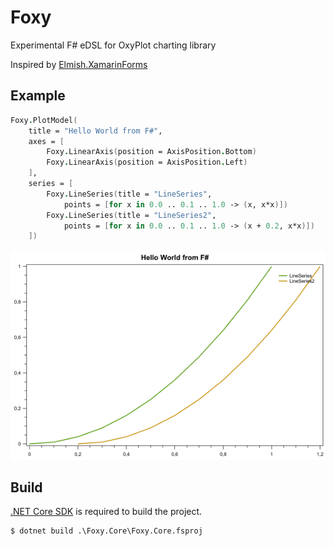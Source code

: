 # Foxy

Experimental F# eDSL for OxyPlot charting library

Inspired by [Elmish.XamarinForms](https://github.com/fsprojects/Elmish.XamarinForms)

## Example

```fsharp
Foxy.PlotModel(
    title = "Hello World from F#",
    axes = [
        Foxy.LinearAxis(position = AxisPosition.Bottom)
        Foxy.LinearAxis(position = AxisPosition.Left)
    ],
    series = [
        Foxy.LineSeries(title = "LineSeries",
            points = [for x in 0.0 .. 0.1 .. 1.0 -> (x, x*x)])
        Foxy.LineSeries(title = "LineSeries2",
            points = [for x in 0.0 .. 0.1 .. 1.0 -> (x + 0.2, x*x)])
    ])
```

![Example](docs/example.png)

## Build

[.NET Core SDK](https://www.microsoft.com/net/download/windows#/sdk) is required to build the project.

```
$ dotnet build .\Foxy.Core\Foxy.Core.fsproj
```